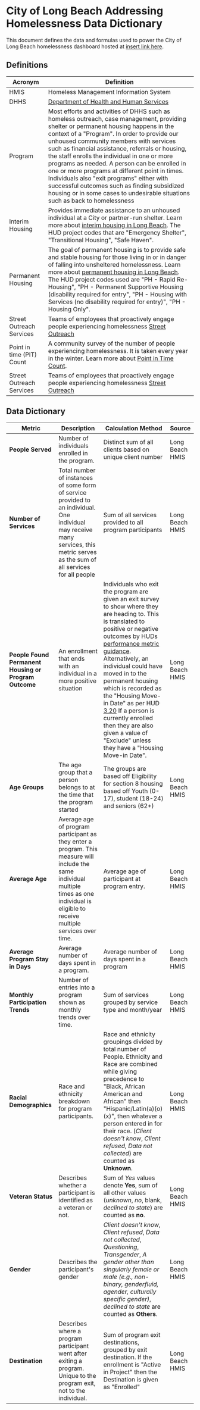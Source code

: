 # City of Long Beach Addressing Homelessness Data Dictionary
This document defines the data and formulas used to power the City of Long Beach homelessness dashboard hosted at [insert link here](https://longbeach.gov "insert link here"). 

## Definitions
|  Acronym | Definition  |
| ------------ | ------------ |
| HMIS  | Homeless Management Information System  |
| DHHS  | [Department of Health and Human Services](https://www.longbeach.gov/health/) |
| Program  | Most efforts and activities of DHHS such as homeless outreach, case management, providing shelter or permanent housing happens in the context of a "Program". In order to provide our unhoused community members with services such as financial assistance, referrals or housing, the staff enrolls the individual in one or more programs as needed. A person can be enrolled in one or more programs at different point in times. Individuals also "exit programs" either with successful outcomes such as finding subsidized housing or in some cases to undesirable situations such as back to homelessness |
| Interim Housing  |  Provides immediate assistance to an unhoused individual at a City or partner-run shelter. Learn more about [interim housing in Long Beach](https://www.longbeach.gov/homelessness/homeless-services/#shelterbeds "interim housing in Long Beach").  The HUD project codes that are "Emergency Shelter", "Transitional Housing", "Safe Haven". |
| Permanent Housing | The goal of permanent housing is to provide safe and stable housing for those living in or in danger of falling into unsheltered homelessness.  Learn more about [permanent housing in Long Beach](https://www.longbeach.gov/homelessness/homeless-services/#permhousing). The HUD project codes used are "PH - Rapid Re-Housing", "PH - Permanent Supportive Housing (disability required for entry", "PH - Housing with Services (no disability required for entry)", "PH - Housing Only". |
| Street Outreach Services | Teams of employees that proactively engage people experiencing homelessness [Street Outreach](https://www.longbeach.gov/homelessness/homeless-services/#outreach)
| Point in time (PIT) Count | A community survey of the number of people experiencing homelessness. It is taken every year in the winter. Learn more about [Point in Time Count](https://www.longbeach.gov/homelessness/annual-homeless-count/). |
| Street Outreach Services | Teams of employees that proactively engage people experiencing homelessness [Street Outreach](https://www.longbeach.gov/homelessness/homeless-services/#outreach)



## Data Dictionary

|  Metric | Description  | Calculation Method  | Source  |
| ------------ | ------------ | ------------ | ------------ |
| **People Served**  | Number of individuals enrolled in the program.  | Distinct sum of all clients based on unique client number  | Long Beach HMIS  |
| **Number of Services**  | Total number of instances of some form of service provided to an individual. One individual may receive many services, this metric serves as the sum of all services for all people  | Sum of all services provided to all program participants  | Long Beach HMIS  |
| **People Found Permanent Housing or Program Outcome**  | An enrollment that ends with an individual in a more positive situation  | Individuals who exit the program are given an exit survey to show where they are heading to. This is translated to positive or negative outcomes by HUDs [performance metric guidance](https://files.hudexchange.info/resources/documents/System-Performance-Measure-7-Housing-Destination-Summary.pdf). Alternatively, an individual could have moved in to the permanent housing which is recorded as the "Housing Move-in Date" as per HUD [3.20](https://files.hudexchange.info/resources/documents/HMIS-Data-Standards-Manual.pdf) If a person is currently enrolled then they are also given a value of "Exclude" unless they have a "Housing Move-in Date".  | Long Beach HMIS 
|**Age Groups** | The age group that a person belongs to at the time that the program started | The groups are based off Eligibility for section 8 housing based off Youth (0-17), student (18-24) and seniors (62+) | Long Beach HMIS
|**Average Age** | Average age of program participant as they enter a program.  This measure will include the same individual multiple times as one individual is eligible to receive multiple services over time. | Average age of participant at program entry.  | Long Beach HMIS
|**Average Program Stay in Days** | Average number of days spent in a program.  | Average number of days spent in a program | Long Beach HMIS
|**Monthly Participation Trends** | Number of entries into a program shown as monthly trends over time.  | Sum of services grouped by service type and month/year | Long Beach HMIS
|**Racial Demographics** | Race and ethnicity breakdown for program participants.   | Race and ethnicity groupings divided by total number of People. Ethnicity and Race are combined while giving precedence to "Black, African American and African" then "Hispanic/Latin(a)(o)(x)", then whatever a person entered in for their race. (*Client doesn't know*, *Client refused*, *Data not collected*) are counted as **Unknown**. | Long Beach HMIS
|**Veteran Status** | Describes whether a participant is identified as a veteran or not.  | Sum of *Yes* values denote **Yes**, sum of all other values (*unknown*, *no*, blank, *declined to state*) are counted as **no**.  | Long Beach HMIS
|**Gender** | Describes the participant's gender  | *Client doesn't know*, *Client refused*, *Data not collected*, *Questioning*, *Transgender*, *A gender other than singularly female or male (e.g., non-binary, genderfluid, agender, culturally specific gender)*, *declined to state* are counted as **Others**.  | Long Beach HMIS
|**Destination** | Describes where a program participant went after exiting a program. Unique to the program exit, not to the individual. | Sum of program exit destinations, grouped by exit destination. If the enrollment is "Active in Project" then the Destination is given as "Enrolled" | Long Beach HMIS
